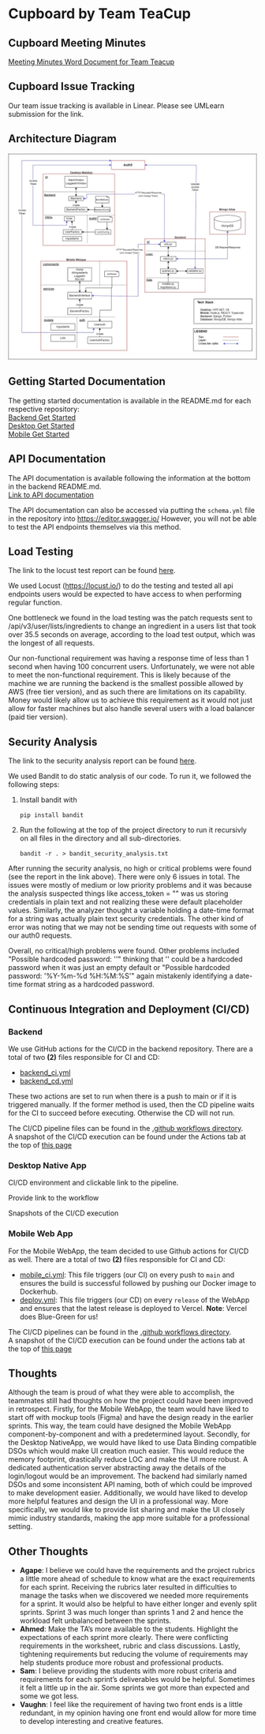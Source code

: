 # Cupboard by Team TeaCup

## Cupboard Meeting Minutes

[Meeting Minutes Word Document for Team Teacup](https://umanitoba-my.sharepoint.com/:w:/g/personal/seoa_myumanitoba_ca/ES0XvzVCruJMvQMZnQftuaMBZt7z6owPIiaymP5jdOUhIw?e=Qlf8kV)

## Cupboard Issue Tracking

Our team issue tracking is available in Linear. Please see UMLearn submission for the link.

## Architecture Diagram

![Architecture Diagram](/docs/images/sprint_3/Sprint_3_Architecture.jpg)

## Getting Started Documentation

The getting started documentation is available in the README.md for each respective repository:  
[Backend Get Started](https://github.com/COMP4350-Team2/Backend#getting-started)  
[Desktop Get Started](https://github.com/COMP4350-Team2/Desktop-NativeApp#requirements)  
[Mobile Get Started](https://github.com/COMP4350-Team2/Mobile-Webapp#prerequisites)

## API Documentation
The API documentation is available following the information at the bottom in the backend README.md.  
[Link to API documentation](https://github.com/COMP4350-Team2/Backend#api-documentation)

The API documentation can also be accessed via putting the `schema.yml` file in the repository into https://editor.swagger.io/ However, you will not be able to test the API endpoints themselves via this method.

## Load Testing
The link to the locust test report can be found [here](/docs/sprint_3_reports/Load_testing_report.txt).  

We used Locust (https://locust.io/) to do the testing and tested all api endpoints users would be expected to have access to when performing regular function.    

One bottleneck we found in the load testing was the patch requests sent to /api/v3/user/lists/ingredients to change an ingredient in a users list that took over 35.5 seconds on average, according to the load test output, which was the longest of all requests. 

Our non-functional requirement was having a response time of less than 1 second when having 100 concurrent users. Unfortunately, we were not able to meet the non-functional requirement. This is likely because of the machine we are running the backend is the smallest possible allowed by AWS (free tier version), and as such there are limitations on its capability. Money would likely allow us to achieve this requirement as it would not just allow for faster machines but also handle several users with a load balancer (paid tier version). 

## Security Analysis
The link to the security analysis report can be found [here](/docs/sprint_3_reports/Bandit_security_analysis.txt).

We used Bandit to do static analysis of our code. To run it, we followed the following steps:
1. Install bandit with
   ```
   pip install bandit
   ```
2. Run the following at the top of the project directory to run it recursivly on all files in the directory and all sub-directories.
   ```
   bandit -r . > bandit_security_analysis.txt
   ```

After running the security analysis, no high or critical problems were found (see the report in the link above). There were only 6 issues in total. The issues were mostly of medium or low priority problems and it was because the analysis suspected things like access_token = "" was us storing credentials in plain text and not realizing these were default placeholder values. Similarly, the analyzer thought a variable holding a date-time format for a string was actually plain text security credentials. The other kind of error was noting that we may not be sending time out requests with some of our auth0 requests. 

Overall, no critical/high problems were found. Other problems included "Possible hardcoded password: ''" thinking that '' could be a hardcoded password when it was just an empty default or "Possible hardcoded password: '%Y-%m-%d %H:%M:%S'" again mistakenly identifying a date-time format string as a hardcoded password.

## Continuous Integration and Deployment (CI/CD)
### Backend
We use GitHub actions for the CI/CD in the backend repository. There are a total of two **(2)** files responsible for CI and CD:
- [backend_ci.yml](https://github.com/COMP4350-Team2/Backend/blob/5158f66f84867b1eaa143da00eb6c5e252ee542b/.github/workflows/backend_ci.yml)
- [backend_cd.yml](https://github.com/COMP4350-Team2/Backend/blob/5158f66f84867b1eaa143da00eb6c5e252ee542b/.github/workflows/backend_cd.yml)  

These two actions are set to run when there is a push to main or if it is triggered manually. If the former method is used, then the CD pipeline waits for the CI to succeed before executing. Otherwise the CD will not run.  

The CI/CD pipeline files can be found in the [.github workflows directory](https://github.com/COMP4350-Team2/Backend/tree/5158f66f84867b1eaa143da00eb6c5e252ee542b/.github/workflows).  
A snapshot of the CI/CD execution can be found under the Actions tab at the top of [this page](https://github.com/COMP4350-Team2/Backend/actions)

### Desktop Native App
CI/CD environment and clickable link to the pipeline.

Provide link to the workflow

Snapshots of the CI/CD execution

### Mobile Web App
For the Mobile WebApp, the team decided to use Github actions for CI/CD as well. There are a total of two **(2)** files responsible for CI and CD:
- [mobile_ci.yml](https://github.com/COMP4350-Team2/Mobile-Webapp/blob/2681ccc32c4f92eac14eb1684b0214e5b138e668/.github/workflows/mobile_ci.yml): This file triggers (our CI) on every push to `main` and ensures the build is successful followed by pushing our Docker image to Dockerhub. 
- [deploy.yml](https://github.com/COMP4350-Team2/Mobile-Webapp/blob/2681ccc32c4f92eac14eb1684b0214e5b138e668/.github/workflows/deploy.yml): This file triggers (our CD) on every `release` of the WebApp and ensures that the latest release is deployed to Vercel. **Note**: Vercel does Blue-Green for us!

The CI/CD pipelines can be found in the [.github workflows directory](https://github.com/COMP4350-Team2/Mobile-Webapp/tree/2681ccc32c4f92eac14eb1684b0214e5b138e668/.github/workflows).  
A snapshot of the CI/CD execution can be found under the actions tab at the top of [this page](https://github.com/COMP4350-Team2/Mobile-Webapp/actions)

## Thoughts
Although the team is proud of what they were able to accomplish, the teammates still had thoughts on how the project could have been improved in retrospect. Firstly, for the Mobile WebApp, the team would have liked to start off with mockup tools (Figma) and have the design ready in the earlier sprints. This way, the team could have designed the Mobile WebApp component-by-component and with a predetermined layout. Secondly, for the Desktop NativeApp, we would have liked to use Data Binding compatible DSOs which would make UI creation much easier. This would reduce the memory footprint, drastically reduce LOC and make the UI more robust. A dedicated authentication server abstracting away the details of the login/logout would be an improvement. The backend had similarly named DSOs and some inconsistent API naming, both of which could be improved to make development easier. Additionally, we would have liked to develop more helpful features and design the UI in a professional way. More specifically, we would like to provide list sharing and make the UI closely mimic industry standards, making the app more suitable for a professional setting. 

## Other Thoughts
- **Agape**: I believe we could have the requirements and the project rubrics a little more ahead of schedule to know what are the exact requirements for each sprint. Receiving the rubrics later resulted in difficulties to manage the tasks when we discovered we needed more requirements for a sprint. It would also be helpful to have either longer and evenly split sprints. Sprint 3 was much longer than sprints 1 and 2 and hence the workload felt unbalanced between the sprints.
- **Ahmed**: Make the TA’s more available to the students. Highlight the expectations of each sprint more clearly. There were conflicting requirements in the worksheet, rubric and class discussions. Lastly, tightening requirements but reducing the volume of requirements may help students produce more robust and professional products. 
- **Sam**: I believe providing the students with more robust criteria and requirements for each sprint’s deliverables would be helpful. Sometimes it felt a little up in the air. Some sprints we got more than expected and some we got less. 
- **Vaughn**: I feel like the requirement of having two front ends is a little redundant, in my opinion having one front end would allow for more time to develop interesting and creative features. 